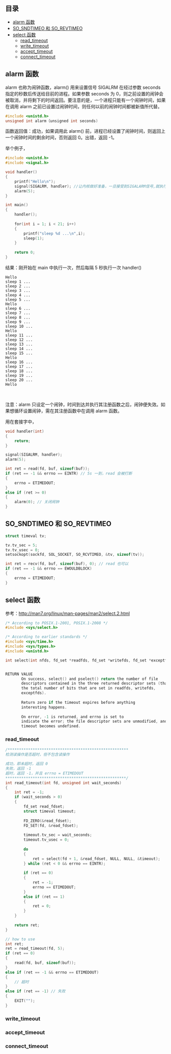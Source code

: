 ## 目录

- [alarm 函数](#alarm-函数)
- [SO_SNDTIMEO 和 SO_REVTIMEO](#SO_SNDTIMEO-和-SO_REVTIMEO)
- [select 函数](#select-函数)
    - [read_timeout](#read_timeout)
    - [write_timeout](#write_timeout)
    - [accept_timeout](#accept_timeout)
    - [connect_timeout](#connect_timeout)
    
## alarm 函数

alarm 也称为闹钟函数，alarm() 用来设置信号 SIGALRM 在经过参数 seconds 指定的秒数后传送给目前的进程。如果参数 seconds 为 0，则之前设置的闹钟会被取消，并将剩下的时间返回。要注意的是，一个进程只能有一个闹钟时间，如果在调用 alarm 之前已设置过闹钟时间，则任何以前的闹钟时间都被新值所代替。

```c
#include <unistd.h>
unsigned int alarm（unsigned int seconds)
```

函数返回值：成功，如果调用此 alarm() 前，进程已经设置了闹钟时间，则返回上一个闹钟时间的剩余时间，否则返回 0。出错，返回 -1。

举个例子，

```c
#include <unistd.h>
#include <signal.h>

void handler()
{
    printf("Hello\n");
    signal(SIGALRM, handler); //让内核做好准备，一旦接受到SIGALARM信号,就执行 handler
    alarm(5);
}

int main()
{
    handler();
    
    for(int i = 1; i < 21; i++)
    {
        printf("sleep %d ...\n",i);
        sleep(1);
    }
    
    return 0;
}
```

结果：刚开始在 main 中执行一次，然后每隔 5 秒执行一次 handler()

```
Hello
sleep 1 ...
sleep 2 ...
sleep 3 ...
sleep 4 ...
sleep 5 ...
Hello
sleep 6 ...
sleep 7 ...
sleep 8 ...
sleep 9 ...
sleep 10 ...
Hello
sleep 11 ...
sleep 12 ...
sleep 13 ...
sleep 14 ...
sleep 15 ...
Hello
sleep 16 ...
sleep 17 ...
sleep 18 ...
sleep 19 ...
sleep 20 ...
Hello
```
 

注意：alarm 只设定一个闹钟，时间到达并执行其注册函数之后，闹钟便失效。如果想循环设置闹钟，需在其注册函数中在调用 alarm 函数。

用在套接字中，

```c
void handler(int)
{
    return;
}

signal(SIGALRM, handler);
alarm(5);

int ret = read(fd, buf, sizeof(buf));
if (ret == -1 && errno == EINTR) // 5s 一到，read 会被打断
{
    errno = ETIMEDOUT;
}
else if (ret >= 0)
{
    alarm(0); // 关闭闹钟
}
```

## SO_SNDTIMEO 和 SO_REVTIMEO

```c
struct timeval tv;

tv.tv_sec = 5;
tv.tv_usec = 0;
setsockopt(sockfd, SOL_SOCKET, SO_RCVTIMEO, &tv, sizeof(tv));

int ret = recv(fd, buf, sizeof(buf), 0); // read 也可以
if (ret == -1 && errno == EWOULDBLOCK)
{
    errno = ETIMEDOUT;
}
```

## select 函数

参考：<http://man7.org/linux/man-pages/man2/select.2.html>

```c
/* According to POSIX.1-2001, POSIX.1-2008 */
#include <sys/select.h>

/* According to earlier standards */
#include <sys/time.h>
#include <sys/types.h>
#include <unistd.h>

int select(int nfds, fd_set *readfds, fd_set *writefds, fd_set *exceptfds, struct timeval *timeout);


RETURN VALUE
       On success, select() and pselect() return the number of file
       descriptors contained in the three returned descriptor sets (that is,
       the total number of bits that are set in readfds, writefds,
       exceptfds).
       
       Return zero if the timeout expires before anything
       interesting happens.
       
       On error, -1 is returned, and errno is set to
       indicate the error; the file descriptor sets are unmodified, and
       timeout becomes undefined.
```

### read_timeout

```c
/*****************************************************
检测读操作是否超时，但不包含读操作

成功，即未超时，返回 0
失败，返回 -1
超时，返回 -1，并且 errno = ETIMEDOUT
*****************************************************/
int read_timeout(int fd, unsigned int wait_seconds)
{
    int ret = -1;
    if (wait_seconds > 0)
    {
        fd_set read_fdset;
        struct timeval timeout;
        
        FD_ZERO(&read_fdset);
        FD_SET(fd, &read_fdset);
        
        timeout.tv_sec = wait_seconds;
        timeout.tv_usec = 0;
        
        do
        {
            ret = select(fd + 1, &read_fdset, NULL, NULL, &timeout);
        } while (ret < 0 && errno == EINTR);
        
        if (ret == 0)
        {
            ret = -1;
            errno == ETIMEDOUT;
        }
        else if (ret == 1)
        {
            ret = 0;
        }
    }
    
    return ret;
}

// how to use
int ret;
ret = read_timeout(fd, 5);
if (ret == 0)
{
    read(fd, buf, sizeof(buf));
}
else if (ret == -1 && errno == ETIMEDOUT)
{
    // 超时
}
else if (ret == -1) // 失败
{
    EXIT("");
}
```

### write_timeout

### accept_timeout

### connect_timeout
